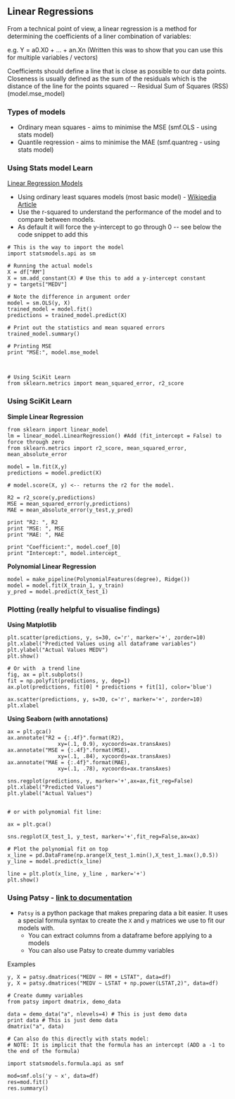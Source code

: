 

## Linear Regressions
From a technical point of view, a linear regression is a method for determining the coefficients of a liner combination of variables:

e.g. Y = a0.X0 + ... + an.Xn (Written this was to show that you can use this for multiple variables / vectors)

Coefficients should define a line that is close as possible to our data points.
  Closeness is usually defined as the sum of the residuals which is the distance of the line for the points squared -- Residual Sum of Squares (RSS) (model.mse_model)


### Types of models
* Ordinary mean squares - aims to minimise the MSE (smf.OLS - using stats model)
* Quantile reqression - aims to minimise the MAE (smf.quantreg - using stats model)


### Using Stats model Learn
[Linear Regression Models](http://statsmodels.sourceforge.net/devel/examples/#regression)

* Using ordinary least squares models (most basic model) - [Wikipedia Article](https://en.wikipedia.org/wiki/Ordinary_least_squares)
* Use the r-squared to understand the performance of the model and to compare between models.
* As default it will force the y-intercept to go through 0 -- see below the code snippet to add this

```
# This is the way to import the model
import statsmodels.api as sm

# Running the actual models
X = df["RM"]
X = sm.add_constant(X) # Use this to add a y-intercept constant  
y = targets["MEDV"]

# Note the difference in argument order
model = sm.OLS(y, X)
trained_model = model.fit()
predictions = trained_model.predict(X)

# Print out the statistics and mean squared errors
trained_model.summary()

# Printing MSE
print "MSE:", model.mse_model



# Using SciKit Learn
from sklearn.metrics import mean_squared_error, r2_score
```

### Using SciKit Learn

__Simple Linear Regression__
```
from sklearn import linear_model
lm = linear_model.LinearRegression() #Add (fit_intercept = False) to force through zero
from sklearn.metrics import r2_score, mean_squared_error, mean_absolute_error

model = lm.fit(X,y)
predictions = model.predict(X)

# model.score(X, y) <-- returns the r2 for the model.

R2 = r2_score(y,predictions)
MSE = mean_squared_error(y,predictions)
MAE = mean_absolute_error(y_test,y_pred)

print "R2: ", R2
print "MSE: ", MSE
print "MAE: ", MAE

print "Coefficient:", model.coef_[0]
print "Intercept:", model.intercept_
```

__Polynomial Linear Regression__
```
model = make_pipeline(PolynomialFeatures(degree), Ridge())
model = model.fit(X_train_1, y_train)
y_pred = model.predict(X_test_1)
```

### Plotting (really helpful to visualise findings)

__Using Matplotlib__

```
plt.scatter(predictions, y, s=30, c='r', marker='+', zorder=10)
plt.xlabel("Predicted Values using all dataframe variables")
plt.ylabel("Actual Values MEDV")
plt.show()

# Or with  a trend line
fig, ax = plt.subplots()
fit = np.polyfit(predictions, y, deg=1)
ax.plot(predictions, fit[0] * predictions + fit[1], color='blue')

ax.scatter(predictions, y, s=30, c='r', marker='+', zorder=10)
plt.xlabel
```
__Using Seaborn (with annotations)__

```
ax = plt.gca()
ax.annotate("R2 = {:.4f}".format(R2),
                xy=(.1, 0.9), xycoords=ax.transAxes)
ax.annotate("MSE = {:.4f}".format(MSE),
                xy=(.1, .84), xycoords=ax.transAxes)
ax.annotate("MAE = {:.4f}".format(MAE),
                xy=(.1, .78), xycoords=ax.transAxes)

sns.regplot(predictions, y, marker='+',ax=ax,fit_reg=False)
plt.xlabel("Predicted Values")
plt.ylabel("Actual Values")


# or with polynomial fit line:

ax = plt.gca()

sns.regplot(X_test_1, y_test, marker='+',fit_reg=False,ax=ax)

# Plot the polynomial fit on top
x_line = pd.DataFrame(np.arange(X_test_1.min(),X_test_1.max(),0.5))
y_line = model.predict(x_line)

line = plt.plot(x_line, y_line , marker='+')
plt.show()
```

### Using Patsy - [link to documentation](https://patsy.readthedocs.io/en/latest/)
* `Patsy` is a python package that makes preparing data a bit easier. It uses a special formula syntax to create the `X` and `y` matrices we use to fit our models with.
  * You can extract columns from a dataframe before applying to a models
  * You can also use Patsy to create dummy variables  

Examples
```
y, X = patsy.dmatrices("MEDV ~ RM + LSTAT", data=df)
y, X = patsy.dmatrices("MEDV ~ LSTAT + np.power(LSTAT,2)", data=df)

# Create dummy variables
from patsy import dmatrix, demo_data

data = demo_data("a", nlevels=4) # This is just demo data
print data # This is just demo data
dmatrix("a", data)

# Can also do this directly with stats model:
# NOTE: It is implicit that the formula has an intercept (ADD a -1 to the end of the formula)

import statsmodels.formula.api as smf

mod=smf.ols('y ~ x', data=df)
res=mod.fit()
res.summary()
```
